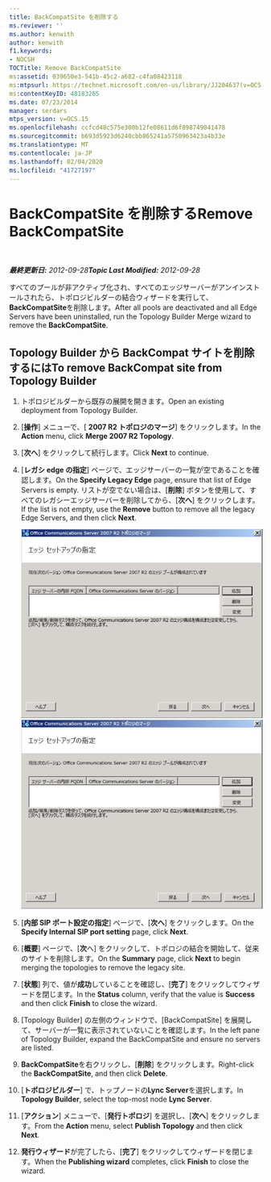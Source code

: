 ```yaml
---
title: BackCompatSite を削除する
ms.reviewer: ''
ms.author: kenwith
author: kenwith
f1.keywords:
- NOCSH
TOCTitle: Remove BackCompatSite
ms:assetid: 039650e3-541b-45c2-a682-c4fa08423118
ms:mtpsurl: https://technet.microsoft.com/en-us/library/JJ204637(v=OCS.15)
ms:contentKeyID: 48183265
ms.date: 07/23/2014
manager: serdars
mtps_version: v=OCS.15
ms.openlocfilehash: ccfcd48c575e300b12fe08611d6f898749041478
ms.sourcegitcommit: b693d5923d6240cbb865241a5750963423a4b33e
ms.translationtype: MT
ms.contentlocale: ja-JP
ms.lasthandoff: 02/04/2020
ms.locfileid: "41727197"
---
```

<div data-xmlns="http://www.w3.org/1999/xhtml">

<div class="topic" data-xmlns="http://www.w3.org/1999/xhtml" data-msxsl="urn:schemas-microsoft-com:xslt" data-cs="http://msdn.microsoft.com/en-us/">

<div data-asp="http://msdn2.microsoft.com/asp">

# <a name="remove-backcompatsite"></a><span data-ttu-id="ad3f2-102">BackCompatSite を削除する</span><span class="sxs-lookup"><span data-stu-id="ad3f2-102">Remove BackCompatSite</span></span>

</div>

<div id="mainSection">

<div id="mainBody">

<span> </span>

<span data-ttu-id="ad3f2-103">_**最終更新日:** 2012-09-28_</span><span class="sxs-lookup"><span data-stu-id="ad3f2-103">_**Topic Last Modified:** 2012-09-28_</span></span>

<span data-ttu-id="ad3f2-104">すべてのプールが非アクティブ化され、すべてのエッジサーバーがアンインストールされたら、トポロジビルダーの結合ウィザードを実行して、 **BackCompatSite**を削除します。</span><span class="sxs-lookup"><span data-stu-id="ad3f2-104">After all pools are deactivated and all Edge Servers have been uninstalled, run the Topology Builder Merge wizard to remove the **BackCompatSite**.</span></span>

<div>

## <a name="to-remove-backcompat-site-from-topology-builder"></a><span data-ttu-id="ad3f2-105">Topology Builder から BackCompat サイトを削除するには</span><span class="sxs-lookup"><span data-stu-id="ad3f2-105">To remove BackCompat site from Topology Builder</span></span>

1.  <span data-ttu-id="ad3f2-106">トポロジビルダーから既存の展開を開きます。</span><span class="sxs-lookup"><span data-stu-id="ad3f2-106">Open an existing deployment from Topology Builder.</span></span>

2.  <span data-ttu-id="ad3f2-107">[**操作**] メニューで、[ **2007 R2 トポロジのマージ**] をクリックします。</span><span class="sxs-lookup"><span data-stu-id="ad3f2-107">In the **Action** menu, click **Merge 2007 R2 Topology**.</span></span>

3.  <span data-ttu-id="ad3f2-108">[**次へ**] をクリックして続行します。</span><span class="sxs-lookup"><span data-stu-id="ad3f2-108">Click **Next** to continue.</span></span>

4.  <span data-ttu-id="ad3f2-109">[**レガシ edge の指定**] ページで、エッジサーバーの一覧が空であることを確認します。</span><span class="sxs-lookup"><span data-stu-id="ad3f2-109">On the **Specify Legacy Edge** page, ensure that list of Edge Servers is empty.</span></span> <span data-ttu-id="ad3f2-110">リストが空でない場合は、[**削除**] ボタンを使用して、すべてのレガシーエッジサーバーを削除してから、[**次へ**] をクリックします。</span><span class="sxs-lookup"><span data-stu-id="ad3f2-110">If the list is not empty, use the **Remove** button to remove all the legacy Edge Servers, and then click **Next**.</span></span>
    
    <span data-ttu-id="ad3f2-111">![トポロジの結合ウィザード、[Edge セットアップ] ページを指定する](images/JJ204637.fb35a59a-711e-4259-b177-7311df1fed3c(OCS.15).jpg "トポロジの結合ウィザード、[Edge セットアップ] ページを指定する")</span><span class="sxs-lookup"><span data-stu-id="ad3f2-111">![Merge Topology Wizard, Specify Edge Setup page](images/JJ204637.fb35a59a-711e-4259-b177-7311df1fed3c(OCS.15).jpg "Merge Topology Wizard, Specify Edge Setup page")</span></span>  

5.  <span data-ttu-id="ad3f2-112">[**内部 SIP ポート設定の指定**] ページで、[**次へ**] をクリックします。</span><span class="sxs-lookup"><span data-stu-id="ad3f2-112">On the **Specify Internal SIP port setting** page, click **Next**.</span></span>

6.  <span data-ttu-id="ad3f2-113">[**概要**] ページで、[**次**へ] をクリックして、トポロジの結合を開始して、従来のサイトを削除します。</span><span class="sxs-lookup"><span data-stu-id="ad3f2-113">On the **Summary** page, click **Next** to begin merging the topologies to remove the legacy site.</span></span>

7.  <span data-ttu-id="ad3f2-114">[**状態**] 列で、値が**成功**していることを確認し、[**完了**] をクリックしてウィザードを閉じます。</span><span class="sxs-lookup"><span data-stu-id="ad3f2-114">In the **Status** column, verify that the value is **Success** and then click **Finish** to close the wizard.</span></span>

8.  <span data-ttu-id="ad3f2-115">[Topology Builder] の左側のウィンドウで、[BackCompatSite] を展開して、サーバーが一覧に表示されていないことを確認します。</span><span class="sxs-lookup"><span data-stu-id="ad3f2-115">In the left pane of Topology Builder, expand the BackCompatSite and ensure no servers are listed.</span></span>

9.  <span data-ttu-id="ad3f2-116">**BackCompatSite**を右クリックし、[**削除**] をクリックします。</span><span class="sxs-lookup"><span data-stu-id="ad3f2-116">Right-click the **BackCompatSite**, and then click **Delete**.</span></span>

10. <span data-ttu-id="ad3f2-117">[**トポロジビルダー**] で、トップノードの**Lync Server**を選択します。</span><span class="sxs-lookup"><span data-stu-id="ad3f2-117">In **Topology Builder**, select the top-most node **Lync Server**.</span></span>

11. <span data-ttu-id="ad3f2-118">[**アクション**] メニューで、[**発行トポロジ**] を選択し、[**次へ**] をクリックします。</span><span class="sxs-lookup"><span data-stu-id="ad3f2-118">From the **Action** menu, select **Publish Topology** and then click **Next**.</span></span>

12. <span data-ttu-id="ad3f2-119">**発行ウィザード**が完了したら、[**完了**] をクリックしてウィザードを閉じます。</span><span class="sxs-lookup"><span data-stu-id="ad3f2-119">When the **Publishing wizard** completes, click **Finish** to close the wizard.</span></span>

</div>

</div>

<span> </span>

</div>

</div>

</div>

